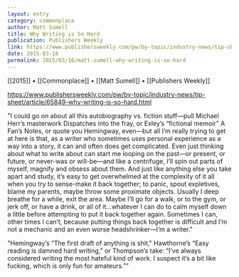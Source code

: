 ```yaml
---
layout: entry
category: commonplace
author: Matt Sumell
title: Why Writing is So Hard
publication: Publishers Weekly
link: https://www.publishersweekly.com/pw/by-topic/industry-news/tip-sheet/article/65849-why-writing-is-so-hard.html
date: 2015-03-16
permalink: 2015/03/16/matt-sumell-why-writing-is-so-hard
---
```


[[2015]] • [[Commonplace]] • [[Matt Sumell]] • [[Publishers Weekly]]

https://www.publishersweekly.com/pw/by-topic/industry-news/tip-sheet/article/65849-why-writing-is-so-hard.html

"I could go on about all this autobiography vs. fiction stuff—pull Michael Herr’s masterwork Dispatches into the fray, or Exley’s “fictional memoir” A Fan’s Notes, or quote you Hemingway, even—but all I’m really trying to get at here is that, as a writer who sometimes uses personal experience as a way into a story, it can and often does get complicated. Even just thinking about what to write about can start me looping on the past—or present, or future, or never-was or will-be—and like a centrifuge, I’ll spin out parts of myself, magnify and obsess about them. And just like anything else you take apart and study, it’s easy to get overwhelmed at the complexity of it all when you try to sense-make it back together; to panic, spout expletives, blame my parents, maybe throw some proximate objects. Usually I deep breathe for a while, exit the area. Maybe I’ll go for a walk, or to the gym, or jerk off, or have a drink, or all of it…whatever I can do to calm myself down a little before attempting to put it back together again. Sometimes I can, other times I can’t, because putting things back together is difficult and I’m not a mechanic and an even worse headshrinker—I’m a writer."
 
"Hemingway’s “The first draft of anything is shit," Hawthorne’s “Easy reading is damned hard writing,” or Thompson’s take: “I’ve always considered writing the most hateful kind of work. I suspect it’s a bit like fucking, which is only fun for amateurs.”"

